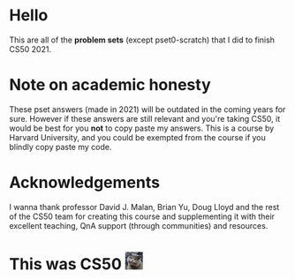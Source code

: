 # Hello 
This are all of the **problem sets** (except pset0-scratch) that I did to finish CS50 2021.  

# Note on academic honesty
These pset answers (made in 2021) will be outdated in the coming years for sure. However if these answers are still relevant and you're taking CS50, it would be best for you **not** to copy paste my answers. This is a course by Harvard University, and you could be exempted from the course if you blindly copy paste my code.

# Acknowledgements
I wanna thank professor David J. Malan, Brian Yu, Doug Lloyd and the rest of the CS50 team for creating this course and supplementing it with their excellent teaching, QnA support (through communities) and resources.  

# This was CS50 ![CS50 cat](https://github.com/AncientSoup/CS50_2021/blob/main/Hnet.com-image.jpg)
